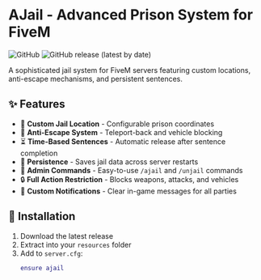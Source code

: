 # AJail - Advanced Prison System for FiveM

![GitHub](https://img.shields.io/github/license/yourusername/ajail?color=blue)
![GitHub release (latest by date)](https://img.shields.io/github/v/release/yourusername/ajail)

A sophisticated jail system for FiveM servers featuring custom locations, anti-escape mechanisms, and persistent sentences.

## ✨ Features

- 🏢 **Custom Jail Location** - Configurable prison coordinates
- 🚫 **Anti-Escape System** - Teleport-back and vehicle blocking
- ⏳ **Time-Based Sentences** - Automatic release after sentence completion
- 💾 **Persistence** - Saves jail data across server restarts
- 👮 **Admin Commands** - Easy-to-use `/ajail` and `/unjail` commands
- 🔒 **Full Action Restriction** - Blocks weapons, attacks, and vehicles
- 📢 **Custom Notifications** - Clear in-game messages for all parties

## 🚀 Installation

1. Download the latest release
2. Extract into your `resources` folder
3. Add to `server.cfg`:
   ```lua
   ensure ajail
